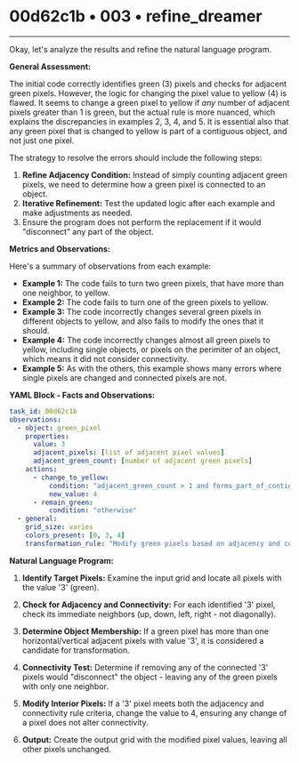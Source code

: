 # 00d62c1b • 003 • refine_dreamer

---
Okay, let's analyze the results and refine the natural language program.

**General Assessment:**

The initial code correctly identifies green (3) pixels and checks for adjacent green pixels. However, the logic for changing the pixel value to yellow (4) is flawed. It seems to change a green pixel to yellow if *any* number of adjacent pixels greater than 1 is green, but the actual rule is more nuanced, which explains the discrepancies in examples 2, 3, 4, and 5. It is essential also that any green pixel that is changed to yellow is part of a contiguous object, and not just one pixel.

The strategy to resolve the errors should include the following steps:

1.  **Refine Adjacency Condition:** Instead of simply counting adjacent green pixels, we need to determine how a green pixel is connected to an object.
2.  **Iterative Refinement:** Test the updated logic after each example and make adjustments as needed.
3. Ensure the program does not perform the replacement if it would "disconnect" any part of the object.

**Metrics and Observations:**

Here's a summary of observations from each example:

*   **Example 1:** The code fails to turn two green pixels, that have more than one neighbor, to yellow.
*   **Example 2:** The code fails to turn one of the green pixels to yellow.
*   **Example 3:** The code incorrectly changes several green pixels in different objects to yellow, and also fails to modify the ones that it should.
*   **Example 4:** The code incorrectly changes almost all green pixels to yellow, including single objects, or pixels on the perimiter of an object, which means it did not consider connectivity.
*   **Example 5:** As with the others, this example shows many errors where single pixels are changed and connected pixels are not.

**YAML Block - Facts and Observations:**

```yaml
task_id: 00d62c1b
observations:
  - object: green_pixel
    properties:
      value: 3
      adjacent_pixels: [list of adjacent pixel values]
      adjacent_green_count: [number of adjacent green pixels]
    actions:
      - change_to_yellow:
          condition: "adjacent_green_count > 1 and forms_part_of_contiguous_block and no_disconnect"
          new_value: 4
      - remain_green:
          condition: "otherwise"
  - general:
    grid_size: varies
    colors_present: [0, 3, 4]
    transformation_rule: "Modify green pixels based on adjacency and connectivity, changing some to yellow"
```

**Natural Language Program:**

1.  **Identify Target Pixels:** Examine the input grid and locate all pixels with the value '3' (green).

2.  **Check for Adjacency and Connectivity:** For each identified '3' pixel, check its immediate neighbors (up, down, left, right - not diagonally).

3. **Determine Object Membership:** If a green pixel has more than one horizontal/vertical adjacent pixels with value '3', it is considered a candidate for transformation.

4. **Connectivity Test:** Determine if removing any of the connected '3' pixels would "disconnect" the object - leaving any of the green pixels with only one neighbor.

5.  **Modify Interior Pixels:** If a '3' pixel meets both the adjacency and connectivity rule criteria, change the value to 4, ensuring any change of a pixel does not alter connectivity.

6.  **Output:** Create the output grid with the modified pixel values, leaving all other pixels unchanged.

